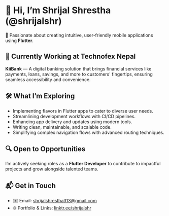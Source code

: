 # 👋 Hi, I’m Shrijal Shrestha (@shrijalshr)

🚀 Passionate about creating intuitive, user-friendly mobile applications using **Flutter**.

## 🌱 Currently Working at Technofex Nepal
**KiiBank** — A digital banking solution that brings financial services like payments, loans, savings, and more to customers' fingertips, ensuring seamless accessibility and convenience.

## 🛠️ What I’m Exploring
- Implementing flavors in Flutter apps to cater to diverse user needs.
- Streamlining development workflows with CI/CD pipelines.
- Enhancing app delivery and updates using modern tools.
- Writing clean, maintainable, and scalable code.
- Simplifying complex navigation flows with advanced routing techniques.

## 🔍 Open to Opportunities
I’m actively seeking roles as a **Flutter Developer** to contribute to impactful projects and grow alongside talented teams.

## 📬 Get in Touch
- ✉️ Email: [shrijalshrestha313@gmail.com](mailto:shrijalshrestha313@gmail.com)
- 🌐 Portfolio & Links: [linktr.ee/shrijalshr](https://linktr.ee/shrijalshr)
